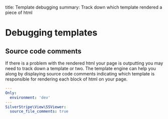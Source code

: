 title: Template debugging
summary: Track down which template rendered a piece of html

# Debugging templates

## Source code comments

If there is a problem with the rendered html your page is outputting you may need 
to track down a template or two. The template engine can help you along by displaying 
source code comments indicating which template is responsible for rendering each 
block of html on your page.

```yml
---
Only:
  environment: 'dev'
---
SilverStripe\View\SSViewer:
  source_file_comments: true
```
